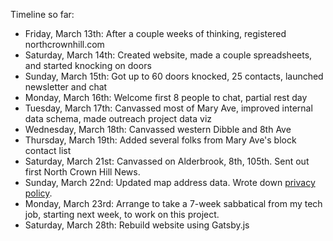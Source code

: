 Timeline so far:
* Friday, March 13th: After a couple weeks of thinking, registered northcrownhill.com
* Saturday, March 14th: Created website, made a couple spreadsheets, and started knocking on doors
* Sunday, March 15th: Got up to 60 doors knocked, 25 contacts, launched newsletter and chat
* Monday, March 16th: Welcome first 8 people to chat, partial rest day
* Tuesday, March 17th: Canvassed most of Mary Ave, improved internal data schema, made outreach project data viz
* Wednesday, March 18th: Canvassed western Dibble and 8th Ave
* Thursday, March 19th: Added several folks from Mary Ave's block contact list
* Saturday, March 21st: Canvassed on Alderbrook, 8th, 105th. Sent out first North Crown Hill News.
* Sunday, March 22nd: Updated map address data. Wrote down [privacy policy](privacy.htm).
* Monday, March 23rd: Arrange to take a 7-week sabbatical from my tech job, starting next week, to work on this project.
* Saturday, March 28th: Rebuild website using Gatsby.js